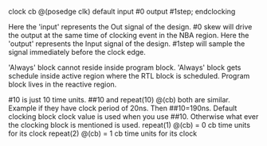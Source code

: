 clock cb @(posedge clk)
	default input #0
			output #1step;
endclocking

Here the 'input' represents the Out signal of the design. #0 skew will drive the output at the same time of clocking event in the NBA region.
Here the 'output' represents the Input signal of the design. #1step will sample the signal immediately before the clock edge.

'Always' block cannot reside inside program block.
'Always' block gets schedule inside active region where the RTL block is scheduled. Program block lives in the reactive region.

#10 is just 10 time units.
##10 and repeat(10) @(cb) both are similar. Example if they have clock period of 20ns. Then ##10=190ns.
Default clocking block clock value is used when you use ##10. Otherwise what ever the clocking block is mentioned is used.
repeat(1) @(cb) = 0 cb time units for its clock 
repeat(2) @(cb) = 1 cb time units for its clock

